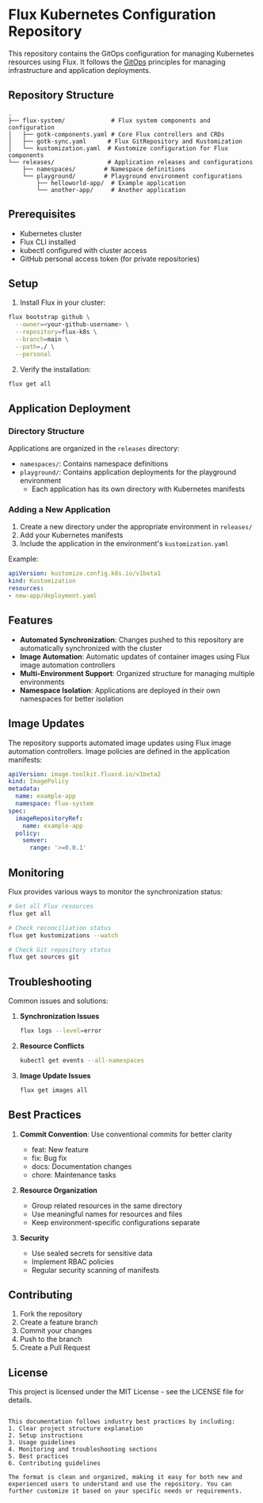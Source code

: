 # Flux Kubernetes Configuration Repository

This repository contains the GitOps configuration for managing Kubernetes resources using Flux. It follows the [GitOps](https://www.gitops.tech/) principles for managing infrastructure and application deployments.

## Repository Structure

```plaintext
.
├── flux-system/             # Flux system components and configuration
│   ├── gotk-components.yaml # Core Flux controllers and CRDs
│   ├── gotk-sync.yaml      # Flux GitRepository and Kustomization
│   └── kustomization.yaml  # Kustomize configuration for Flux components
└── releases/               # Application releases and configurations
    ├── namespaces/        # Namespace definitions
    └── playground/        # Playground environment configurations
        ├── helloworld-app/  # Example application
        └── another-app/     # Another application
```

## Prerequisites

- Kubernetes cluster
- Flux CLI installed
- kubectl configured with cluster access
- GitHub personal access token (for private repositories)

## Setup

1. Install Flux in your cluster:

```bash
flux bootstrap github \
  --owner=<your-github-username> \
  --repository=flux-k8s \
  --branch=main \
  --path=./ \
  --personal
```

2. Verify the installation:

```bash
flux get all
```

## Application Deployment

### Directory Structure

Applications are organized in the `releases` directory:

- `namespaces/`: Contains namespace definitions
- `playground/`: Contains application deployments for the playground environment
  - Each application has its own directory with Kubernetes manifests

### Adding a New Application

1. Create a new directory under the appropriate environment in `releases/`
2. Add your Kubernetes manifests
3. Include the application in the environment's `kustomization.yaml`

Example:
```yaml
apiVersion: kustomize.config.k8s.io/v1beta1
kind: Kustomization
resources:
- new-app/deployment.yaml
```

## Features

- **Automated Synchronization**: Changes pushed to this repository are automatically synchronized with the cluster
- **Image Automation**: Automatic updates of container images using Flux image automation controllers
- **Multi-Environment Support**: Organized structure for managing multiple environments
- **Namespace Isolation**: Applications are deployed in their own namespaces for better isolation

## Image Updates

The repository supports automated image updates using Flux image automation controllers. Image policies are defined in the application manifests:

```yaml
apiVersion: image.toolkit.fluxcd.io/v1beta2
kind: ImagePolicy
metadata:
  name: example-app
  namespace: flux-system
spec:
  imageRepositoryRef:
    name: example-app
  policy:
    semver:
      range: '>=0.0.1'
```

## Monitoring

Flux provides various ways to monitor the synchronization status:

```bash
# Get all Flux resources
flux get all

# Check reconciliation status
flux get kustomizations --watch

# Check Git repository status
flux get sources git
```

## Troubleshooting

Common issues and solutions:

1. **Synchronization Issues**
   ```bash
   flux logs --level=error
   ```

2. **Resource Conflicts**
   ```bash
   kubectl get events --all-namespaces
   ```

3. **Image Update Issues**
   ```bash
   flux get images all
   ```

## Best Practices

1. **Commit Convention**: Use conventional commits for better clarity
   - feat: New feature
   - fix: Bug fix
   - docs: Documentation changes
   - chore: Maintenance tasks

2. **Resource Organization**
   - Group related resources in the same directory
   - Use meaningful names for resources and files
   - Keep environment-specific configurations separate

3. **Security**
   - Use sealed secrets for sensitive data
   - Implement RBAC policies
   - Regular security scanning of manifests

## Contributing

1. Fork the repository
2. Create a feature branch
3. Commit your changes
4. Push to the branch
5. Create a Pull Request

## License

This project is licensed under the MIT License - see the LICENSE file for details.
```

This documentation follows industry best practices by including:
1. Clear project structure explanation
2. Setup instructions
3. Usage guidelines
4. Monitoring and troubleshooting sections
5. Best practices
6. Contributing guidelines

The format is clean and organized, making it easy for both new and experienced users to understand and use the repository. You can further customize it based on your specific needs or requirements.